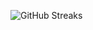 ![GitHub Streaks](https://github-streaks-mqc9.onrender.com/streak/happilli/image?theme=midnight&cache_bust=1743014581)
